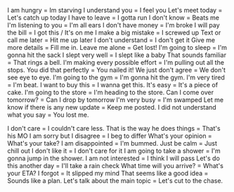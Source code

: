 I am hungry = Im starving
I understand you = I feel you
Let's meet today = Let's catch up today
I have to leave = I gotta run
I don't know = Beats me
I'm listening to you = I'm all ears
I don't have money = I'm broke
I will pay the bill = I got this / It's on me
I make a big mistake = I screwed up
Text or call me later = Hit me up later
I don't understand = I don't get it
Give me more details = Fill me in.
Leave me alone = Get lost!
I'm going to sleep = I'm gonna hit the sack
I slept very well = I slept like a baby
That sounds familiar = That rings a bell.
I'm making every possible effort = I'm pulling out all the stops.
You did that perfectly = You nailed it!
We just don't agree = We don't see eye to eye.
I'm going to the gym = I'm gonna hit the gym.
I'm very tired = I'm beat.
I want to buy this = I wanna get this.
It's easy = It's a piece of cake.
I'm going to the store = I'm heading to the store.
Can I come over tomorrow? = Can I drop by tomorrow
I'm very busy = I'm swamped
Let me know if there is any new update = Keep me posted.
I did not understand what you say = You lost me.

I don't care = I couldn't care less.
That is the way he does things = That's his MO
I am sorry but I disagree = I beg to differ
What's your opinion = What's your take?
I am disappointed = I'm bummed.
Just be calm = Just chill out
I don't like it = I don't care for it
I am going to take a shower = I'm gonna jump in the shower.
I am not interested = I think I will pass
Let's do this another day = I'll take a rain check
What time will you arrive? = What's your ETA?
I forgot = It slipped my mind
That seems like a good idea = Sounds like a plan.
Let's talk about the main topic = Let's cut to the chase.